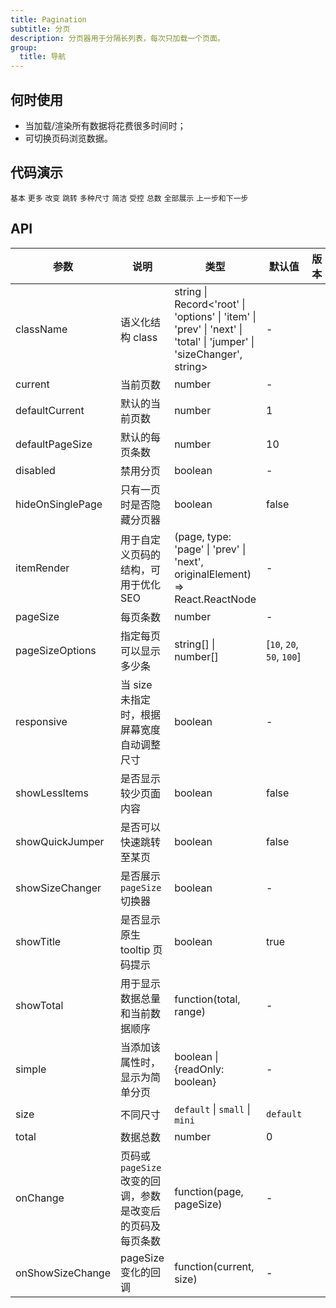 ```yaml
---
title: Pagination
subtitle: 分页
description: 分页器用于分隔长列表，每次只加载一个页面。
group:
  title: 导航
---
```


## 何时使用

- 当加载/渲染所有数据将花费很多时间时；
- 可切换页码浏览数据。

## 代码演示

<!-- prettier-ignore -->
<code src="./demo/basic.tsx">基本</code>
<code src="./demo/more.tsx">更多</code>
<code src="./demo/changer.tsx">改变</code>
<code src="./demo/jump.tsx">跳转</code>
<code src="./demo/size.tsx">多种尺寸</code>
<code src="./demo/simple.tsx">简洁</code>
<code src="./demo/controlled.tsx">受控</code>
<code src="./demo/total.tsx">总数</code>
<code src="./demo/all.tsx">全部展示</code>
<code src="./demo/item-render.tsx">上一步和下一步</code>

## API

| 参数 | 说明 | 类型 | 默认值 | 版本 |
| --- | --- | --- | --- | --- |
| className | 语义化结构 class | string \| Record&lt;'root' \| 'options' \| 'item' \| 'prev' \| 'next' \| 'total' \| 'jumper' \| 'sizeChanger', string> | - |  |
| current | 当前页数 | number | - |  |
| defaultCurrent | 默认的当前页数 | number | 1 |  |
| defaultPageSize | 默认的每页条数 | number | 10 |  |
| disabled | 禁用分页 | boolean | - |  |
| hideOnSinglePage | 只有一页时是否隐藏分页器 | boolean | false |  |
| itemRender | 用于自定义页码的结构，可用于优化 SEO | (page, type: 'page' \| 'prev' \| 'next', originalElement) => React.ReactNode | - |  |
| pageSize | 每页条数 | number | - |  |
| pageSizeOptions | 指定每页可以显示多少条 | string\[] \| number\[] | \[`10`, `20`, `50`, `100`] |  |
| responsive | 当 size 未指定时，根据屏幕宽度自动调整尺寸 | boolean | - |  |
| showLessItems | 是否显示较少页面内容 | boolean | false |  |
| showQuickJumper | 是否可以快速跳转至某页 | boolean | false |  |
| showSizeChanger | 是否展示 `pageSize` 切换器 | boolean | - |  |
| showTitle | 是否显示原生 tooltip 页码提示 | boolean | true |  |
| showTotal | 用于显示数据总量和当前数据顺序 | function(total, range) | - |  |
| simple | 当添加该属性时，显示为简单分页 | boolean \| {readOnly: boolean} | - |  |
| size | 不同尺寸 | `default` \| `small` \| `mini` | `default` |  |
| total | 数据总数 | number | 0 |  |
| onChange | 页码或 `pageSize` 改变的回调，参数是改变后的页码及每页条数 | function(page, pageSize) | - |  |
| onShowSizeChange | pageSize 变化的回调 | function(current, size) | - |  |

